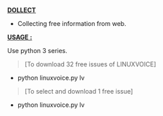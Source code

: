 <ins>__DOLLECT__</ins>

* Collecting free  information from web.

<ins>__USAGE :__</ins>

Use python 3 series.

> [To download 32 free issues of LINUXVOICE]
* python linuxvoice.py lv

> [To select and download  1 free  issue] 
* python linuxvoice.py lv <issue number>



